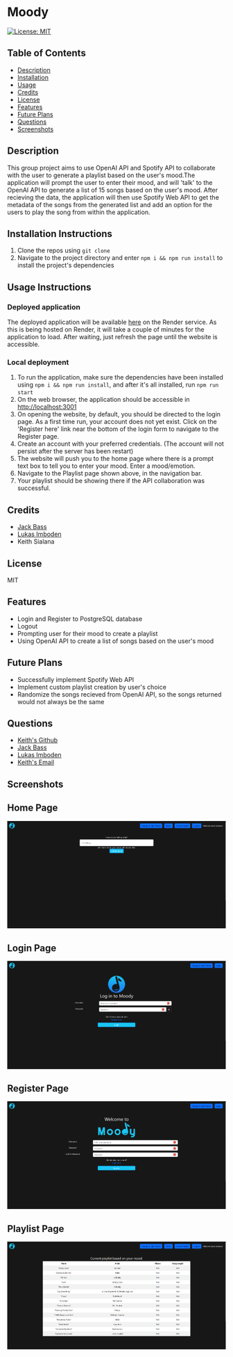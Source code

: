 # Moody
[![License: MIT](https://img.shields.io/badge/License-MIT-yellow.svg)](https://opensource.org/licenses/MIT)
## Table of Contents
- [Description](#Description)
- [Installation](#Installation-Instructions)
- [Usage](#Usage-Instructions)
- [Credits](#Credits)
- [License](#License)
- [Features](#Features)
- [Future Plans](#Future-Plans)
- [Questions](#Questions)
- [Screenshots](#Screenshots)
## Description
This group project aims to use OpenAI API and Spotify API to collaborate with the user to generate a playlist based on the user's mood.The application will prompt the user to enter their mood, and will 'talk' to the OpenAI API to generate a list of 15 songs based on the user's mood. After recieving the data, the application will then use Spotify Web API to get the metadata of the songs from the generated list and add an option for the users to play the song from within the application.
## Installation Instructions
1. Clone the repos using ```git clone```
2. Navigate to the project directory and enter ```npm i && npm run install``` to install the project's dependencies
## Usage Instructions
### Deployed application
The deployed application will be available [here](https://moody-lawj.onrender.com/) on the Render service. As this is being hosted on Render, it will take a couple of minutes for the application to load. After waiting, just refresh the page until the website is accessible.
### Local deployment
1. To run the application, make sure the dependencies have been installed using ```npm i && npm run install```, and after it's all installed, run ```npm run start```
2. On the web browser, the application should be accessible in [http://localhost:3001](http://localhost:3001)
3. On opening the website, by default, you should be directed to the login page. As a first time run, your account does not yet exist. Click on the 'Register here' link near the bottom of the login form to navigate to the Register page.
4. Create an account with your preferred credentials. (The account will not persist after the server has been restart)
5. The website will push you to the home page where there is a prompt text box to tell you to enter your mood. Enter a mood/emotion.
6. Navigate to the Playlist page shown above, in the navigation bar.
7. Your playlist should be showing there if the API collaboration was successful.
## Credits
- [Jack Bass](https://github.com/CodingJacksFuture)
- [Lukas Imboden](https://github.com/limboden)
- Keith Sialana
## License
MIT
## Features
- Login and Register to PostgreSQL database
- Logout
- Prompting user for their mood to create a playlist
- Using OpenAI API to create a list of songs based on the user's mood
## Future Plans
- Successfully implement Spotify Web API
- Implement custom playlist creation by user's choice
- Randomize the songs recieved from OpenAI API, so the songs returned would not always be the same
## Questions
- [Keith's Github](https://github.com/keithrsialana)
- [Jack Bass](https://github.com/CodingJacksFuture)
- [Lukas Imboden](https://github.com/limboden)
- [Keith's Email](mailto:keith.sialana@hotmail.com)
## Screenshots
## Home Page
![Home Page](./public/HomePage.png)
## Login Page
![Login Page](./public/LoginPage.png)
## Register Page
![Register Page](./public/RegisterPage.png)
## Playlist Page
![Playlist Page](./public/PlaylistPage.png)
